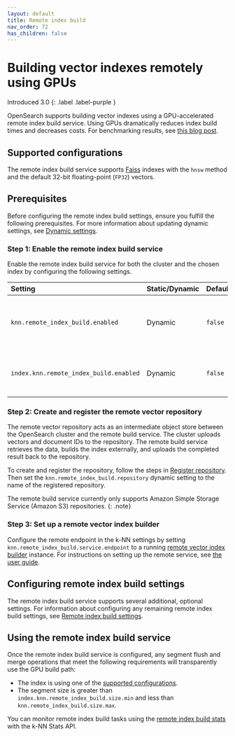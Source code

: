 ```yaml
---
layout: default
title: Remote index build
nav_order: 72
has_children: false
---
```


# Building vector indexes remotely using GPUs
Introduced 3.0 
{: .label .label-purple }

OpenSearch supports building vector indexes using a GPU-accelerated remote index build service. Using GPUs dramatically reduces index build times and decreases costs. For benchmarking results, see [this blog post](https://opensearch.org/blog/GPU-Accelerated-Vector-Search-OpenSearch-New-Frontier/).

## Supported configurations

The remote index build service supports [Faiss]({{site.url}}{{site.baseurl}}/field-types/supported-field-types/knn-methods-engines/#faiss-engine) indexes with the `hnsw` method and the default 32-bit floating-point (`FP32`) vectors.

## Prerequisites

Before configuring the remote index build settings, ensure you fulfill the following prerequisites. For more information about updating dynamic settings, see [Dynamic settings]({{site.url}}{{site.baseurl}}/install-and-configure/configuring-opensearch/index/#dynamic-settings).

### Step 1: Enable the remote index build service

Enable the remote index build service for both the cluster and the chosen index by configuring the following settings. 

Setting | Static/Dynamic | Default | Description
:--- | :--- | :--- | :---
`knn.remote_index_build.enabled` | Dynamic | `false` | Enables remote vector index building for the cluster. 
`index.knn.remote_index_build.enabled` | Dynamic | `false` | Enables remote index building for the index. 

### Step 2: Create and register the remote vector repository

The remote vector repository acts as an intermediate object store between the OpenSearch cluster and the remote build service. The cluster uploads vectors and document IDs to the repository. The remote build service retrieves the data, builds the index externally, and uploads the completed result back to the repository.

To create and register the repository, follow the steps in [Register repository]({{site.url}}{{site.baseurl}}/tuning-your-cluster/availability-and-recovery/snapshots/snapshot-restore/#register-repository). Then set the `knn.remote_index_build.repository` dynamic setting to the name of the registered repository.

The remote build service currently only supports Amazon Simple Storage Service (Amazon S3) repositories.
{: .note}

### Step 3: Set up a remote vector index builder

Configure the remote endpoint in the k-NN settings by setting `knn.remote_index_build.service.endpoint` to a running [remote vector index builder](https://github.com/opensearch-project/remote-vector-index-builder) instance. For instructions on setting up the remote service, see [the user guide](https://github.com/opensearch-project/remote-vector-index-builder/blob/main/USER_GUIDE.md).

## Configuring remote index build settings

The remote index build service supports several additional, optional settings. For information about configuring any remaining remote index build settings, see [Remote index build settings]({{site.url}}{{site.baseurl}}/vector-search/settings/#remote-index-build-settings).

## Using the remote index build service

Once the remote index build service is configured, any segment flush and merge operations that meet the following requirements will transparently use the GPU build path:

- The index is using one of the [supported configurations](#supported-configurations).
- The segment size is greater than `index.knn.remote_index_build.size.min` and less than `knn.remote_index_build.size.max`.

You can monitor remote index build tasks using the [remote index build stats]({{site.url}}{{site.baseurl}}/vector-search/api/knn/#remote-index-build-stats) with the k-NN Stats API.